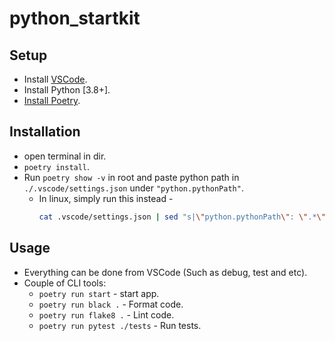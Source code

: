 # python_startkit

## Setup

- Install [VSCode](https://code.visualstudio.com/).
- Install Python [3.8+].
- [Install Poetry](https://python-poetry.org/docs/#installation).

## Installation

- open terminal in dir.
- `poetry install`.
- Run `poetry show -v` in root and paste python path in `./.vscode/settings.json` under `"python.pythonPath"`.
  - In linux, simply run this instead -
    ```bash
    cat .vscode/settings.json | sed "s|\"python.pythonPath\": \".*\"|\"python.pythonPath\": \"`poetry show -v | grep -r "virtualenv"  | sed 's/.*: //1'`/bin/python\"|1" > ./.vscode/settings.json
    ```

## Usage

- Everything can be done from VSCode (Such as debug, test and etc).
- Couple of CLI tools:
  - `poetry run start` - start app.
  - `poetry run black .` - Format code.
  - `poetry run flake8 .` - Lint code.
  - `poetry run pytest ./tests` - Run tests.
